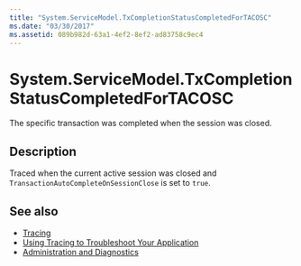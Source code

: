 ```yaml
---
title: "System.ServiceModel.TxCompletionStatusCompletedForTACOSC"
ms.date: "03/30/2017"
ms.assetid: 089b982d-63a1-4ef2-8ef2-ad83758c9ec4
---
```

# System.ServiceModel.TxCompletionStatusCompletedForTACOSC
The specific transaction was completed when the session was closed.  
  
## Description  
 Traced when the current active session was closed and `TransactionAutoCompleteOnSessionClose` is set to `true`.  
  
## See also
- [Tracing](../../../../../docs/framework/wcf/diagnostics/tracing/index.md)
- [Using Tracing to Troubleshoot Your Application](../../../../../docs/framework/wcf/diagnostics/tracing/using-tracing-to-troubleshoot-your-application.md)
- [Administration and Diagnostics](../../../../../docs/framework/wcf/diagnostics/index.md)
